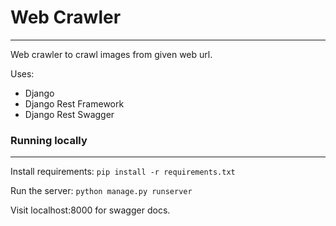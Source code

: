 
# Web Crawler

------------------------

Web crawler to crawl images from given web url.

Uses:

* Django
* Django Rest Framework
* Django Rest Swagger

### Running locally
------------------------

Install requirements:
`
pip install -r requirements.txt
`

Run the server:
`
python manage.py runserver
`

Visit localhost:8000 for swagger docs.
